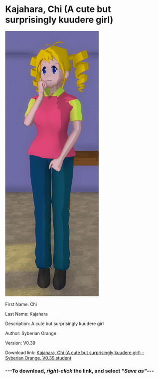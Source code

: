 # Kajahara, Chi (A cute but surprisingly kuudere girl)

<img src = "https://raw.githubusercontent.com/Arbiter1223/Daigaku-Gurashi-Custom-Students/master/Students/Files/Kajahara%2C%20Chi%20(A%20cute%20but%20surprisingly%20kuudere%20girl).png">

First Name: Chi

Last Name: Kajahara

Description: A cute but surprisingly kuudere girl

Author: Syberian Orange

Version: V0.39

Download link: <a href="https://raw.githubusercontent.com/Arbiter1223/Daigaku-Gurashi-Custom-Students/master/Students/Files/Kajahara%2C%20Chi%20(A%20cute%20but%20surprisingly%20kuudere%20girl)%20-%20Syberian%20Orange%2C%20V0.39.student">Kajahara, Chi (A cute but surprisingly kuudere girl) - Syberian Orange, V0.39.student</a>

### ---**To download, _right-click_ the link, and select _"Save as"_**---
